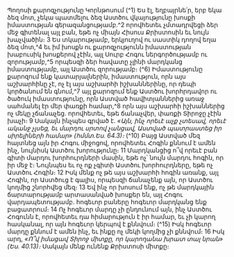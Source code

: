 
Պողոսի քարոզչությունը Կորնթոսում
(^1) Ես էլ, եղբայրնե՛ր, երբ եկա ձեզ մոտ, չեկա պատմելու ձեզ Աստծու վկայությունը խոսքի իմաստության
գերազանցությամբ.^2 որովհետեւ չմտադրվեցի ձեր մեջ գիտենալ այլ բան, եթե ոչ միայն Հիսուս Քրիստոսին եւ նույն
խաչվածին։ 3 Ես տկարությամբ, երկյուղով ու սաստիկ դողով եղա ձեզ մոտ,^4 եւ իմ խոսքն ու քարոզչությունն
իմաստության խաբուսիկ խոսքերով չէին, այլ Սուրբ Հոգու ներգործությամբ ու զորությամբ,^5 որպեսզի ձեր հավատը
չլինի մարդկանց իմաստությամբ, այլ Աստծու զորությամբ։
(^6) Իմաստությունը քարոզում ենք կատարյալներին, իմաստություն, որն այս աշխարհինը չէ, ոչ էլ այս աշխարհի
իշխաններինը, որ դեպի կործանում են գնում,^7 այլ քարոզում ենք Աստծու խորհրդավոր ու ծածուկ իմաստությունը, որն
Աստված հավիտյաններից առաջ սահմանել էր մեր փառքի համար,^8 որն այս աշխարհի իշխաններից ոչ մեկը չճանաչեց.
որովհետեւ, եթե ճանաչվեր, փառքի Տիրոջը չէին խաչի։ 9 Սակայն ինչպես գրված է.
_«Այն, ինչ որեւէ աչք չտեսավ,
որեւէ ականջ չլսեց,
եւ մարդու սրտով չանցավ,
Աստված պատրաստեց իր սիրելիների համար» (հմմտ.Ես. 64.3)։_
(^10) Բայց Աստված մեզ հայտնեց այն իր Հոգու միջոցով, որովհետեւ Հոգին քննում է ամեն ինչ, նույնիսկ Աստծու
խորությունը։ 11 Մարդկանցից ո՞վ որեւէ բան գիտի մարդու խորհուրդների մասին, եթե ոչ՝ նույն մարդու հոգին, որ իր մեջ
է։ Նույնպես եւ ոչ ոք չգիտի Աստծու խորհուրդները, եթե ոչ Աստծու Հոգին։ 12 Իսկ մենք ոչ թե այս աշխարհի հոգին առանք,
այլ Հոգին, որ Աստծուց է գալիս, որպեսզի ճանաչենք այն, որ Աստծու կողմից շնորհվեց մեզ։ 13 Եվ ինչ որ խոսում ենք, ոչ
թե մարդկային ճարտարությամբ արտասանված խոսքեր են, այլ Հոգու վարդապետությամբ. հոգեւոր բաները հոգեւոր
մարդկանց ենք բացատրում։ 14 Ոչ հոգեւոր մարդը չի ընդունում այն, ինչ Աստծու Հոգունն է, որովհետեւ դա հիմարություն
է իր համար, եւ չի կարող հասկանալ, որ այն հոգեւոր կերպով է քննվում։
(^15) Իսկ հոգեւոր մարդը քննում է ամեն ինչ, եւ ինքը ոչ մեկի կողմից չի քննվում։ 16 Իսկ արդ,
_«Ո՞վ իմացավ Տիրոջ միտքը,
որ կարողանա խրատ տալ նրան» (Ես. 40.13)։_
Սակայն մենք ունենք Քրիստոսի միտքը։

